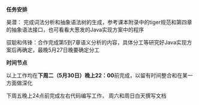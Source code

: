 **任务安排**

昊潜： 完成词法分析和抽象语法树的生成，参考课本附录中的tiger规范和第四章的抽象语法接口，也可看看大葱发的Java实现方案中的程序

驭聪和伟锋：合作完成第5到7章语义分析的内容，具体分工等研究好Java实现方案后再确定，最晚5月27日晚要确定分工

**时间节点**

以上工作均在**下周二（5月30日）晚上22：00**前完成，以留有时间整合和在某一方面做深化

下周五晚上24点前完成左右代码编写工作， 周六和周日白天撰写文档

